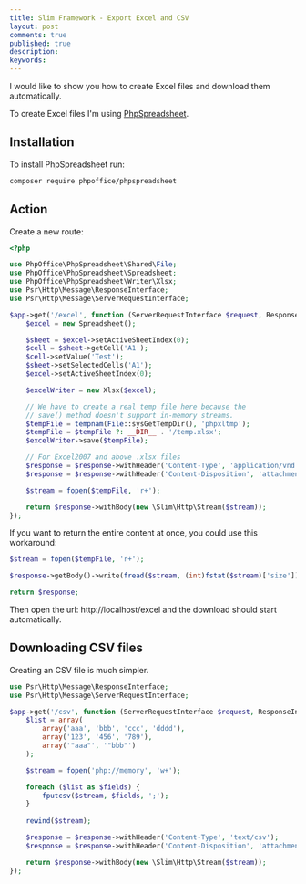 ```yaml
---
title: Slim Framework - Export Excel and CSV
layout: post
comments: true
published: true
description: 
keywords: 
---
```


I would like to show you how to create Excel files and download them automatically.

To create Excel files I'm using [PhpSpreadsheet](https://github.com/PHPOffice/PhpSpreadsheet). 

## Installation

To install PhpSpreadsheet run:

```bash
composer require phpoffice/phpspreadsheet
```

## Action

Create a new route:

```php
<?php

use PhpOffice\PhpSpreadsheet\Shared\File;
use PhpOffice\PhpSpreadsheet\Spreadsheet;
use PhpOffice\PhpSpreadsheet\Writer\Xlsx;
use Psr\Http\Message\ResponseInterface;
use Psr\Http\Message\ServerRequestInterface;

$app->get('/excel', function (ServerRequestInterface $request, ResponseInterface $response) {
    $excel = new Spreadsheet();

    $sheet = $excel->setActiveSheetIndex(0);
    $cell = $sheet->getCell('A1');
    $cell->setValue('Test');
    $sheet->setSelectedCells('A1');
    $excel->setActiveSheetIndex(0);

    $excelWriter = new Xlsx($excel);

    // We have to create a real temp file here because the
    // save() method doesn't support in-memory streams.
    $tempFile = tempnam(File::sysGetTempDir(), 'phpxltmp');
    $tempFile = $tempFile ?: __DIR__ . '/temp.xlsx';
    $excelWriter->save($tempFile);

    // For Excel2007 and above .xlsx files   
    $response = $response->withHeader('Content-Type', 'application/vnd.openxmlformats-officedocument.spreadsheetml.sheet');
    $response = $response->withHeader('Content-Disposition', 'attachment; filename="file.xlsx"');

    $stream = fopen($tempFile, 'r+');

    return $response->withBody(new \Slim\Http\Stream($stream));
});
```

If you want to return the entire content at once, you could use this workaround:

```php
$stream = fopen($tempFile, 'r+');

$response->getBody()->write(fread($stream, (int)fstat($stream)['size']));

return $response;
```

Then open the url: http://localhost/excel and the download should start automatically.

## Downloading CSV files

Creating an CSV file is much simpler.

```php
use Psr\Http\Message\ResponseInterface;
use Psr\Http\Message\ServerRequestInterface;

$app->get('/csv', function (ServerRequestInterface $request, ResponseInterface $response) {
    $list = array(
        array('aaa', 'bbb', 'ccc', 'dddd'),
        array('123', '456', '789'),
        array('"aaa"', '"bbb"')
    );

    $stream = fopen('php://memory', 'w+');

    foreach ($list as $fields) {
        fputcsv($stream, $fields, ';');
    }
    
    rewind($stream);

    $response = $response->withHeader('Content-Type', 'text/csv');
    $response = $response->withHeader('Content-Disposition', 'attachment; filename="file.csv"');

    return $response->withBody(new \Slim\Http\Stream($stream));
});
```
